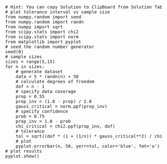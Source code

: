 <pre class="file" data-target="clipboard">
# Hint: You can copy Solution to ClipBoard from Solution Tab in Step 3
# plot tolerance interval vs sample size
from numpy.random import seed
from numpy.random import randn
from numpy import sqrt
from scipy.stats import chi2
from scipy.stats import norm
from matplotlib import pyplot
# seed the random number generator
seed(0)
# sample sizes
sizes = range(5,15)
for n in sizes:
	# generate dataset
	data = 5 * randn(n) + 50
	# calculate degrees of freedom
	dof = n - 1
	# specify data coverage
	prop = 0.55
	prop_inv = (1.0 - prop) / 2.0
	gauss_critical = norm.ppf(prop_inv)
	# specify confidence
	prob = 0.75
	prop_inv = 1.0 - prob
	chi_critical = chi2.ppf(prop_inv, dof)
	# tolerance
	tol = sqrt((dof * (1 + (1/n)) * gauss_critical**2) / chi_critical)
	# plot
	pyplot.errorbar(n, 50, yerr=tol, color='blue', fmt='o')
# plot results
pyplot.show()
</pre>
